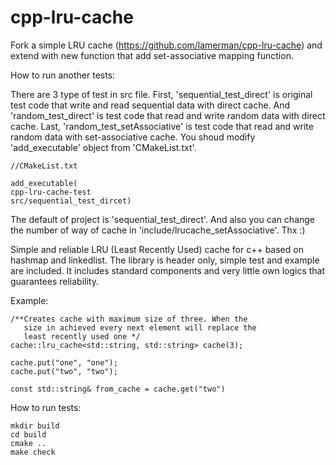 cpp-lru-cache
=============

Fork a simple LRU cache (https://github.com/lamerman/cpp-lru-cache)
and extend with new function that add set-associative mapping function.


How to run another tests:


There are 3 type of test in src file. First, 'sequential_test_direct' is original test code that write and read sequential data with direct cache. And 'random_test_direct' is test code that read and write random data with direct cache. Last, 'random_test_setAssociative' is test code that read and write random data with set-associative cache. You shoud modify 'add_executable' object from 'CMakeList.txt'.

```
//CMakeList.txt

add_executable(
cpp-lru-cache-test
src/sequential_test_dircet)

```

The default of project is 'sequential_test_direct'. And also you can change the number of way of cache in 'include/lrucache_setAssociative'. Thx :)




Simple and reliable LRU (Least Recently Used) cache for c++ based on hashmap and linkedlist. The library is header only, simple test and example are included.
It includes standard components and very little own logics that guarantees reliability.

Example:

```
/**Creates cache with maximum size of three. When the 
   size in achieved every next element will replace the 
   least recently used one */
cache::lru_cache<std::string, std::string> cache(3);

cache.put("one", "one");
cache.put("two", "two");

const std::string& from_cache = cache.get("two")

```

How to run tests:

```
mkdir build
cd build
cmake ..
make check
```

